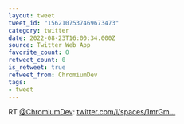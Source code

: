 ```yaml
---
layout: tweet
tweet_id: "1562107537469673473"
category: twitter
date: 2022-08-23T16:00:34.000Z
source: Twitter Web App
favorite_count: 0
retweet_count: 0
is_retweet: true
retweet_from: ChromiumDev
tags:
- tweet
---
```


RT [@ChromiumDev](https://twitter.com/@ChromiumDev): [twitter.com/i/spaces/1mrGm…](https://twitter.com/i/spaces/1mrGmaBepWLGy)
